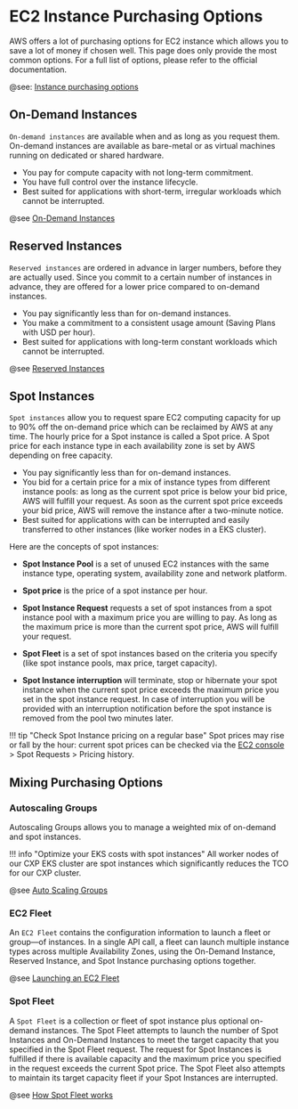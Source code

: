 # EC2 Instance Purchasing Options

AWS offers a lot of purchasing options for EC2 instance which allows you to save a lot of money
if chosen well. This page does only provide the most common options. For a full list of options, please
refer to the official documentation.

@see: [Instance purchasing options](https://docs.aws.amazon.com/AWSEC2/latest/UserGuide/instance-purchasing-options.html)

## On-Demand Instances

`On-demand instances` are available when and as long as you request them. On-demand instances are available as bare-metal or 
as virtual machines running on dedicated or shared hardware. 

* You pay for compute capacity with not long-term commitment.
* You have full control over the instance lifecycle.
* Best suited for applications with short-term, irregular workloads which cannot be interrupted.

@see [On-Demand Instances](https://docs.aws.amazon.com/AWSEC2/latest/UserGuide/ec2-on-demand-instances.html)

## Reserved Instances

`Reserved instances` are ordered in advance in larger numbers, before they are actually used. Since you commit to
a certain number of instances in advance, they are offered for a lower price compared to on-demand instances.

* You pay significantly less than for on-demand instances.
* You make a commitment to a consistent usage amount (Saving Plans with USD per hour).
* Best suited for applications with long-term constant workloads which cannot be interrupted.

@see [Reserved Instances](https://docs.aws.amazon.com/AWSEC2/latest/UserGuide/ec2-reserved-instances.html)

## Spot Instances

`Spot instances` allow you to request spare EC2 computing capacity for up to 90% off the on-demand price which can
be reclaimed by AWS at any time. 
The hourly price for a Spot instance is called a Spot price.
A Spot price for each instance type in each availability zone is set by AWS depending on free capacity.

* You pay significantly less than for on-demand instances.
* You bid for a certain price for a mix of instance types from different instance pools: 
as long as the current spot price is below your bid price, AWS will fulfill your request. 
As soon as the current spot price exceeds your bid price, AWS will remove the instance after a 
two-minute notice.
* Best suited for applications with can be interrupted and easily transferred to other instances 
(like worker nodes in a EKS cluster).

Here are the concepts of spot instances:

* __Spot Instance Pool__ is a set of unused EC2 instances with the same instance type, 
operating system, availability zone and network platform.

* __Spot price__ is the price of a spot instance per hour.

* __Spot Instance Request__ requests a set of spot instances from a spot instance pool with a
maximum price you are willing to pay. As long as the maximum price is more than the current spot price,
AWS will fulfill your request.

* __Spot Fleet__ is a set of spot instances based on the criteria you specify (like spot instance pools, max price, target capacity).

* __Spot Instance interruption__ will terminate, stop or hibernate your spot instance when the current spot price
exceeds the maximum price you set in the spot instance request. 
In case of interruption you will be provided with an interruption notification before the spot instance is removed from the pool two minutes later.

!!! tip "Check Spot Instance pricing on a regular base"
    Spot prices may rise or fall by the hour: current spot prices can be checked via the 
    [EC2 console](https://eu-west-1.console.aws.amazon.com/ec2) > Spot Requests > Pricing history.

## Mixing Purchasing Options

### Autoscaling Groups

Autoscaling Groups allows you to manage a weighted mix of on-demand and spot instances.

!!! info "Optimize your EKS costs with spot instances"
    All worker nodes of our CXP EKS cluster are spot instances which significantly reduces
    the TCO for our CXP cluster.
    
@see [Auto Scaling Groups](https://docs.aws.amazon.com/autoscaling/ec2/userguide/AutoScalingGroup.html)

### EC2 Fleet

An `EC2 Fleet` contains the configuration information to launch a fleet or group—of instances. In a single API call, a fleet can launch multiple instance types across multiple Availability Zones, using the On-Demand Instance, Reserved Instance, and Spot Instance purchasing options together.

@see [Launching an EC2 Fleet](https://docs.aws.amazon.com/AWSEC2/latest/UserGuide/ec2-fleet.html)

### Spot Fleet

A `Spot Fleet` is a collection or fleet of spot instance plus optional on-demand instances.
The Spot Fleet attempts to launch the number of Spot Instances and On-Demand Instances to meet 
the target capacity that you specified in the Spot Fleet request. 
The request for Spot Instances is fulfilled if there is available capacity and the maximum 
price you specified in the request exceeds the current Spot price. 
The Spot Fleet also attempts to maintain its target capacity fleet if your Spot Instances are interrupted. 

@see [How Spot Fleet works](https://docs.aws.amazon.com/AWSEC2/latest/UserGuide/spot-fleet.html)